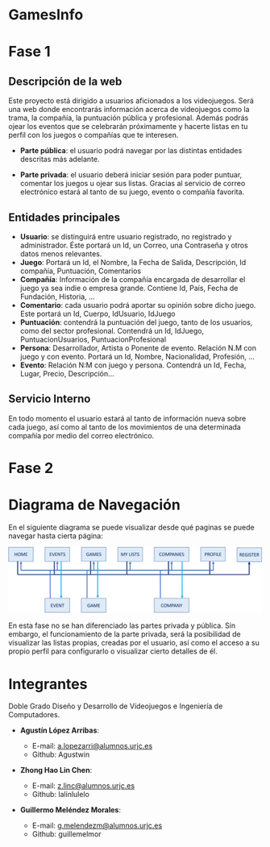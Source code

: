 # GamesInfo

# Fase 1 #
## Descripción de la web ##
Este proyecto está dirigido a usuarios aficionados a los videojuegos. Será una web donde encontrarás información acerca de videojuegos como la trama, la compañía, la puntuación pública y profesional. Además podrás ojear los eventos que se celebrarán próximamente y hacerte listas en tu perfil con los juegos o compañías que te interesen.
- **Parte pública**: el usuario podrá navegar por las distintas entidades descritas más adelante.

- **Parte privada**: el usuario deberá iniciar sesión para poder puntuar, comentar los juegos u ojear sus listas. Gracias al servicio de correo electrónico estará al tanto de su juego, evento o compañía favorita.

## Entidades principales ##
-   **Usuario**: se distinguirá entre usuario registrado, no registrado y administrador. Éste portará un Id, un Correo, una Contraseña y otros datos menos relevantes.
-   **Juego**: Portará un Id, el Nombre, la Fecha de Salida, Descripción, Id compañía, Puntuación, Comentarios
-   **Compañía**: Información de la compañía encargada de desarrollar el juego ya sea indie o empresa grande. Contiene Id, País, Fecha de Fundación, Historia, …
-   **Comentario**: cada usuario podrá aportar su opinión sobre dicho juego. Este portará un Id, Cuerpo, IdUsuario, IdJuego
-   **Puntuación**: contendrá la puntuación del juego, tanto de los usuarios, como del sector profesional. Contendrá un Id, IdJuego, PuntuacionUsuarios, PuntuacionProfesional
-   **Persona**: Desarrollador, Artista o Ponente de evento. Relación N.M con juego y con evento. Portará un Id, Nombre, Nacionalidad, Profesión, …
-   **Evento**: Relación N:M con juego y persona. Contendrá un Id, Fecha, Lugar, Precio, Descripción…

## Servicio Interno ##
En todo momento el usuario estará al tanto de información nueva sobre cada juego, así como al tanto de los movimientos de una determinada compañía por medio del correo electrónico.

# Fase 2 #
# Diagrama de Navegación
En el siguiente diagrama se puede visualizar desde qué paginas se puede navegar hasta cierta página:

![Diagrama de Navegacion](https://github.com/lalinlulelo/GamesInfo/blob/master/images/diagrama%20de%20flujos.png)

En esta fase no se han diferenciado las partes privada y pública. Sin embargo, el funcionamiento de la parte privada, será la posibilidad de visualizar las listas propias, creadas por el usuario, así como el acceso a su propio perfil para configurarlo o visualizar cierto detalles de él.

# Integrantes
Doble Grado Diseño y Desarrollo de Videojuegos e Ingeniería de Computadores.
-  **Agustín López Arribas**: 
    -   E-mail: a.lopezarri@alumnos.urjc.es
    -   Github: Agustwin
        
-  **Zhong Hao Lin Chen**:
    -   E-mail: z.linc@alumnos.urjc.es
    -   Github: lalinlulelo
        
-  **Guillermo Meléndez Morales**:
    -   E-mail: g.melendezm@alumnos.urjc.es
    -   Github: guillemelmor
